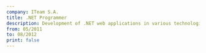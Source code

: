 ```yaml
---
company: ITeam S.A.
title: .NET Programmer
description: Development of .NET web applications in various technologies (ASP.NET 3.5, MVP, Linq to SQL, Silverlight, WCF, Entity Framework)
from: 05/2011
to: 08/2012
print: false
---
```

